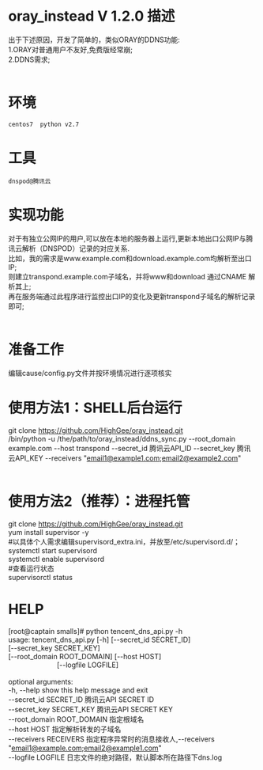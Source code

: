 # oray_instead V 1.2.0 描述
出于下述原因，开发了简单的，类似ORAY的DDNS功能:<br/>
1.ORAY对普通用户不友好,免费版经常崩;<br/>
2.DDNS需求;<br/><br/>
# 环境
    centos7  python v2.7 
# 工具
    dnspod@腾讯云
# 实现功能
对于有独立公网IP的用户,可以放在本地的服务器上运行,更新本地出口公网IP与腾讯云解析（DNSPOD）记录的对应关系.<br/>
比如，我的需求是www.example.com和download.example.com均解析至出口IP;<br/>
则建立transpond.example.com子域名，并将www和download 通过CNAME 解析其上;<br/>
再在服务端通过此程序进行监控出口IP的变化及更新transpond子域名的解析记录即可;<br/>
<br/>
# 准备工作
编辑cause/config.py文件并按环境情况进行逐项核实

# 使用方法1：SHELL后台运行
git clone https://github.com/HighGee/oray_instead.git <br/>
/bin/python -u /the/path/to/oray_instead/ddns_sync.py --root_domain example.com --host transpond --secret_id 腾讯云API_ID --secret_key 腾讯云API_KEY --receivers "email1@example1.com;email2@example2.com" <br/><br/>
# 使用方法2（推荐）：进程托管
git clone https://github.com/HighGee/oray_instead.git <br/>
yum install supervisor -y<br/>
#以具体个人需求编辑supervisord_extra.ini，并放至/etc/supervisord.d/；<br/>
systemctl start supervisord <br/>
systemctl enable supervisord <br/>
#查看运行状态<br/>
supervisorctl status<br/>

# HELP
[root@captain smalls]# python tencent_dns_api.py -h<br/>
usage: tencent_dns_api.py [-h] [--secret_id SECRET_ID]<br/>
                          [--secret_key SECRET_KEY]<br/>
                          [--root_domain ROOT_DOMAIN] [--host HOST]<br/>
                          [--logfile LOGFILE]<br/>
<br/>
optional arguments:<br/>
  -h, --help            show this help message and exit<br/>
  --secret_id   SECRET_ID   腾讯云API SECRET ID<br/>
  --secret_key  SECRET_KEY  腾讯云API SECRET KEY<br/>
  --root_domain ROOT_DOMAIN 指定根域名<br/>
  --host        HOST        指定解析转发的子域名<br/>
  --receivers   RECEIVERS   指定程序异常时的消息接收人,--receivers "email1@example.com;email2@example1.com" <br/>
  --logfile     LOGFILE     日志文件的绝对路径，默认脚本所在路径下dns.log
